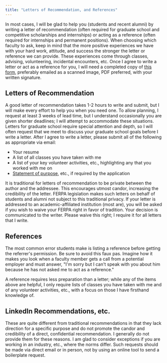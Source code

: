 ```yaml
---
title: "Letters of Recommendation, and References"
---
```


In most cases, I will be glad to help you (students and recent alumni) by writing a letter of recommendation (often required for graduate school and competitive scholarships and internships) or acting as a reference (often required for internships and permanent positions). When choosing which faculty to ask, keep in mind that the more positive experiences we have with your hard work, attitude, and success the stronger the letter or reference we can provide. These experiences come through classes, advising, volunteering, incidental encounters, etc. Once I agree to write a letter or act as a reference for you, I will need a completed copy of <a href="https://s3.amazonaws.com/msoe/files/resources/student-reference-request.pdf">this form</a>, preferably emailed as a scanned image, PDF preferred, with your written signature.

## Letters of Recommendation

A good letter of recommendation takes 1-2 hours to write and submit, but I will make every effort to help you when you need one.  To allow planning, I request at least 3 weeks of lead time, but I understand occasionally you are given shorter deadlines; I will attempt to accommodate these situations.  Letters for graduate school require special attention and depth, so I will often request that we meet to discuss your graduate school goals before I write a letter.  After I agree to write a letter, please submit all of the following as appropriate via email:

 * Your resume
 * A list of all classes you have taken with me
 * A list of your key volunteer activities, etc., highlighting any that you worked with me on
 * <a href="https://www.insidehighered.com/blogs/gradhacker/writing-your-statement-purpose">Statement of purpose</a>, etc., if required by the application

It is traditional for letters of recommendation to be private between the author and the addressee.  This encourages utmost candor, increasing the credibility of the letter. FERPA legislation makes such letters on behalf of students and alumni not subject to this traditional privacy.  If your letter is addressed to an academic-affiliated institution (most are), you will be asked if you wish to waive your FERPA right in favor of tradition.  Your decision is communicated to the writer.  Please waive this right; I require it for all letters that I write.

## References

The most common error students make is listing a reference before getting the referrer's permission.  Be sure to avoid this faux pas.  Imagine how it makes you look when a faculty member gets a call from a potential employer and must answer, &quot;I'm sorry but I can't speak with you about him because he has not asked me to act as a reference.&quot;

A reference requires less preparation than a letter; while any of the items above are helpful, I only require lists of classes you have taken with me and of any volunteer activities, etc., with a focus on those I have firsthand knowledge of.

## LinkedIn Recommendations, etc.

These are quite different from traditional recommendations in that they lack direction for a specific purpose and do not promote the candor and credibility of a direct, confidential recommendation.  I generally do not provide them for these reasons.  I am glad to consider exceptions if you are working in an industry, etc., where the norms differ.  Such requests should be made via direct email or in person, not by using an online tool to send a boilerplate request.
